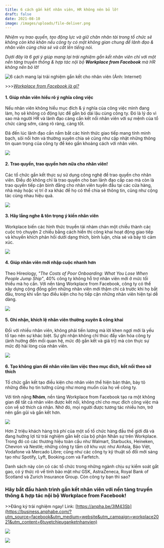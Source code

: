 ```yaml
---
title: 6 cách gắn kết nhân viên, HR không nên bỏ lỡ!
draft: false
date: 2021-08-10
image: /images/uploads/file-deliver.png
---
```

*Nhiệm vụ trao quyền, tạo động lực và giữ chân nhân tài trong tổ chức sẽ không còn khó khăn nếu công ty có một không gian chung để lãnh đạo & nhân viên cùng chia sẻ và cất lên tiếng nói.* 

*Dưới đây là 6 gợi ý giúp mang lại trải nghiệm gắn kết nhân viên chỉ với một nền tảng truyền thông & hợp tác nội bộ **Workplace from Facebook** mà HR không nên bỏ lỡ!*

![](/images/uploads/file-deliver.png "6 cách mang lại trải nghiệm gắn kết cho nhân viên (Ảnh: Internet)")

\>>>*[Workplace from Facebook là gì?](https://business.anphabe.com/post/2021-05-21-workplace-from-facebook-l%C3%A0-g%C3%AC/?utm_source=facebook&utm_medium=website&utm_campaign=workplace2021&utm_content=WorkplacefromFacebooklagi)*

#### **1. Giúp nhân viên hiểu rõ ý nghĩa công việc**

Nếu nhân viên không hiểu mục đích & ý nghĩa của công việc mình đang làm, họ sẽ không có động lực để gắn bó dài lâu cùng công ty. Đó là lý do vì sao mà người HR và lãnh đạo càng cần kết nối nhân viên với sự mệnh của tổ chức càng sớm, càng rõ ràng, càng tốt.

Đã đến lúc lãnh đạo cần nắm bắt các hình thức giao tiếp mang tính minh bạch, sôi nổi hơn và thường xuyên chia sẻ cũng như cập nhật những thông tin quan trọng của công ty để kéo gần khoảng cách với nhân viên.

![](/images/uploads/no1.png)

#### **2.** Trao quyền, trao quyền hơn nữa cho nhân viên!

Các tổ chức gắn kết thực sự sử dụng công nghệ để trao quyền cho nhân viên. Điều đó không chỉ là trao quyền cho ban lãnh đạo cấp cao mà còn là trao quyền tiếp cận bình đẳng cho nhân viên tuyến đầu tại các cửa hàng, nhà máy hoặc vị trí ở xa khác để họ có thể chia sẻ thông tin, cũng như cộng tác cùng nhau hiệu quả.

![](/images/uploads/no2.png)

#### **3. Hãy lắng nghe & tôn trọng ý kiến nhân viên**

Workplace biến các hình thức truyền tải nhàm chán một chiều thành các cuộc trò chuyện 2 chiều bằng cách hiển thị công khai hoạt động giao tiếp và khuyến khích phản hồi dưới dạng thích, bình luận, chia sẻ và bày tỏ cảm xúc.

![](/images/uploads/no3.png)

#### **4. Giúp nhân viên mới nhập cuộc nhanh hơn**

Theo Hireology, *"The Costs of Poor Onboarding: What You Lose When People Jump Ship"*, 40% công ty không hỗ trợ nhân viên mới ở mức tối thiểu mà họ cần. Với nền tảng Workplace from Facebook, công ty có thể xây dựng cộng đồng gồm những nhân viên mới thậm chí cả trước khi họ bắt đầu, trong khi vẫn tạo điều kiện cho họ tiếp cận những nhân viên hiện tại dễ dàng.

![](/images/uploads/no4.png)

#### **5. Ghi nhận, khích lệ nhân viên thường xuyên & công khai**

Đối với nhiều nhân viên, không phải tiền lương mà lời khen ngợi mới là yếu tố tạo nên sự khác biệt. Sự ghi nhận không chỉ thúc đẩy văn hóa công ty (ảnh hưởng đến mối quan hệ, mức độ gắn kết và giá trị) mà còn thực sự mức độ hài lòng của nhân viên.

![](/images/uploads/no5.png)

#### **6. Tạo không gian để nhân viên làm việc theo mục đích, kết nối theo sở thích**

Tổ chức gắn kết tạo điều kiện cho nhân viên thể hiện bản thân, bày tỏ những điều họ tin tưởng cũng như mong muốn của họ về công ty. 

Với tính năng **Nhóm**, nền tảng Workplace from Facebook tạo ra một không gian để tất cả nhân viên được kết nối, không chỉ cho mục đích công việc mà còn về sở thích cá nhân. Nhờ đó, mọi người được tương tác nhiều hơn, trở nên gần gũi và gắn kết hơn.

![](/images/uploads/no7.png)

Hơn 2 triệu khách hàng trả phí của một số tổ chức hàng đầu thế giới đã và đang hưởng lợi từ trải nghiệm gắn kết của bộ phận Nhân sự trên Workplace. Trong đó có các thương hiệu toàn cầu như Walmart, Starbucks, Heineken, Chevron và Nestlé; những công ty tầm cỡ khu vực như AirAsia, Bảo Việt, Vodafone và Mercado Libre; cũng như các công ty kỹ thuật số đổi mới sáng tạo như Spotify, Lyft, Booking.com và Farfetch. 

Danh sách này còn có các tổ chức trong những ngành chịu sự kiểm soát gắt gao, có ý thức rõ về tính bảo mật như GSK, AstraZeneca, Royal Bank of Scotland và Zurich Insurance Group. Còn công ty bạn thì sao?

### **Hãy bắt đầu hành trình gắn kết nhân viên với nền tảng truyền thông & hợp tác nội bộ Workplace from Facebook!**

\>>Đăng ký trải nghiệm ngay! Link: [https://anpha.be/3lM43Sb](https://business.anphabe.com/?utm_source=facebook&utm_medium=website&utm_campaign=workplace2021&utm_content=6tuyetchieuganketnhanvien)

![](/images/uploads/các-dn-đang-sử-dụng-wp-tại-vn.png)

![](/images/uploads/info.png)